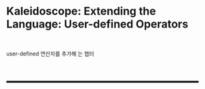 # Kaleidoscope: Extending the Language: User-defined Operators

<br>

user-defined 연산자를 추가해 는 챕터


<br><br>
<hr style="border: 2px solid;">
<br><br>
